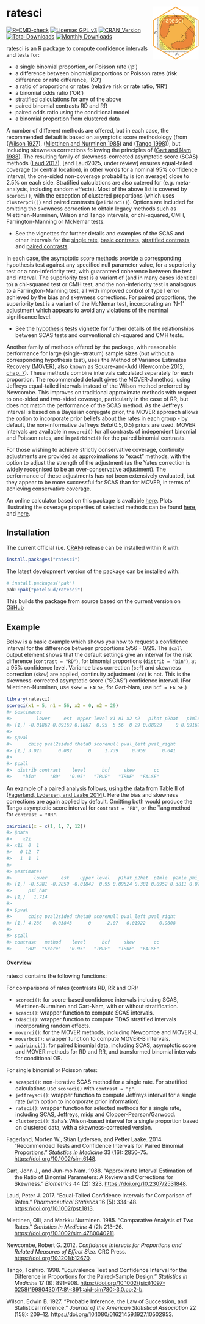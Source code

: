 
<!-- README.md is generated from README.Rmd. Please edit that file -->

# ratesci <a href="https://petelaud.github.io/ratesci/"><img src="man/figures/logo.png" alt="ratesci website" align="right" height="139"/></a>

<!-- badges: start -->

[![R-CMD-check](https://github.com/petelaud/ratesci/actions/workflows/R-CMD-check.yaml/badge.svg)](https://github.com/petelaud/ratesci/actions/workflows/R-CMD-check.yaml)
[![License: GPL
v3](https://img.shields.io/badge/License-GPLv3-blue.svg)](https://www.gnu.org/licenses/gpl-3.0)
[![CRAN_Version](https://www.r-pkg.org/badges/version/ratesci)](https://cran.r-project.org/package=ratesci)
[![Total
Downloads](https://cranlogs.r-pkg.org/badges/grand-total/ratesci)](https://cranlogs.r-pkg.org/badges/grand-total/ratesci)
[![Monthly
Downloads](https://cranlogs.r-pkg.org/badges/ratesci)](https://cranlogs.r-pkg.org/badges/ratesci)

<!-- badges: end -->

ratesci is an [R](https://www.r-project.org) package to compute
confidence intervals and tests for:

- a single binomial proportion, or Poisson rate (‘p’)
- a difference between binomial proportions or Poisson rates (risk
  difference or rate difference, ‘RD’)
- a ratio of proportions or rates (relative risk or rate ratio, ‘RR’)
- a binomial odds ratio (‘OR’)
- stratified calculations for any of the above
- paired binomial contrasts RD and RR
- paired odds ratio using the conditional model
- a binomial proportion from clustered data

A number of different methods are offered, but in each case, the
recommended default is based on asymptotic score methodology (from
([Wilson 1927](#ref-wilson1927)), ([Miettinen and Nurminen
1985](#ref-miettinen1985)) and ([Tango 1998](#ref-tango1998a))), but
including skewness corrections following the principles of ([Gart and
Nam 1988](#ref-gart1988)). The resulting family of skewness-corrected
asymptotic score (SCAS) methods ([Laud 2017](#ref-laud2017)), \[and
Laud2025, under review\] ensures equal-tailed coverage (or central
location), in other words for a nominal 95% confidence interval, the
one-sided non-coverage probability is (on average) close to 2.5% on each
side. Stratified calculations are also catered for (e.g. meta-analysis,
including random effects). Most of the above list is covered by
`scoreci()`, with the exception of clustered proportions (which uses
`clusterpci()`) and paired contrasts (`pairbinci()`). Options are
included for omitting the skewness correction to obtain legacy methods
such as Miettinen-Nurminen, Wilson and Tango intervals, or chi-squared,
CMH, Farrington-Manning or McNemar tests.

- See the vignettes for further details and examples of the SCAS and
  other intervals for the [single
  rate](https://petelaud.github.io/ratesci/articles/single_rate.html),
  [basic
  contrasts](https://petelaud.github.io/ratesci/articles/basic_contrasts.html),
  [stratified
  contrasts](https://petelaud.github.io/ratesci/articles/stratified.html),
  and [paired
  contrasts](https://petelaud.github.io/ratesci/articles/paired_contrasts.html).

In each case, the asymptotic score methods provide a corresponding
hypothesis test against any specified null parameter value, for a
superiority test or a non-inferiority test, with guaranteed coherence
between the test and interval. The superiority test is a variant of (and
in many cases identical to) a chi-squared test or CMH test, and the
non-inferiority test is analogous to a Farrington-Manning test, all with
improved control of type I error achieved by the bias and skewness
corrections. For paired proportions, the superiority test is a variant
of the McNemar test, incorporating an ‘N-1’ adjustment which appears to
avoid any violations of the nominal significance level.

- See the [hypothesis
  tests](https://petelaud.github.io/ratesci/articles/tests.html)
  vignette for further details of the relationships between SCAS tests
  and conventional chi-squared and CMH tests.

Another family of methods offered by the package, with reasonable
performance for large (single-stratum) sample sizes (but without a
corresponding hypothesis test), uses the Method of Variance Estimates
Recovery (MOVER), also known as Square-and-Add ([Newcombe 2012, chap.
7](#ref-newcombe2012)). These methods combine intervals calculated
separately for each proportion. The recommended default gives the
MOVER-J method, using Jeffreys equal-tailed intervals instead of the
Wilson method preferred by Newcombe. This improves on traditional
approximate methods with respect to one-sided and two-sided coverage,
particularly in the case of RR, but does not match the performance of
the SCAS method. As the Jeffreys interval is based on a Bayesian
conjugate prior, the MOVER approach allows the option to incorporate
prior beliefs about the rates in each group - by default, the
non-informative Jeffreys $Beta(0.5, 0.5)$ priors are used. MOVER
intervals are available in `moverci()` for all contrasts of independent
binomial and Poisson rates, and in `pairbinci()` for the paired binomial
contrasts.

For those wishing to achieve strictly conservative coverage, continuity
adjustments are provided as approximations to “exact” methods, with the
option to adjust the strength of the adjustment (as the Yates correction
is widely recognised to be an over-conservative adjustment). The
performance of these adjustments has not been extensively evaluated, but
they appear to be more successful for SCAS than for MOVER, in terms of
achieving conservative coverage.

An online calculator based on this package is available
[here](https://ssu.shef.ac.uk/ratesci/calc.php). Plots illustrating the
coverage properties of selected methods can be found
[here](https://github.com/petelaud/ratesci/tree/master/plots), and
[here](https://github.com/petelaud/cpplot/tree/master/plots).
<!--and [here](https://ssu.shef.ac.uk/diffbinconf/) with SCAS labelled as GNbc -->

## Installation

The current official
(i.e. [CRAN](https://CRAN.R-project.org/package=ratesci)) release can be
installed within R with:

``` r
install.packages("ratesci")
```

The latest development version of the package can be installed with:

``` r
# install.packages("pak")
pak::pak("petelaud/ratesci")
```

This builds the package from source based on the current version on
[GitHub](https://github.com/petelaud/ratesci)

## Example

Below is a basic example which shows you how to request a confidence
interval for the difference between proportions 5/56 - 0/29. The `$call`
output element shows that the default settings give an interval for the
risk difference (`contrast = "RD"`), for binomial proportions
(`distrib = "bin"`), at a 95% confidence level. Variance bias correction
(`bcf`) and skewness correction (`skew`) are applied, continuity
adjustment (`cc`) is not. This is the skewness-corrected asymptotic
score (“SCAS”) confidence interval. (For Miettinen-Nurminen, use
`skew = FALSE`, for Gart-Nam, use `bcf = FALSE`.)

``` r
library(ratesci)
scoreci(x1 = 5, n1 = 56, x2 = 0, n2 = 29)
#> $estimates
#>         lower     est  upper level x1 n1 x2 n2   p1hat p2hat   p1mle p2mle
#> [1,] -0.01862 0.09169 0.1867  0.95  5 56  0 29 0.08929     0 0.09169     0
#> 
#> $pval
#>      chisq pval2sided theta0 scorenull pval_left pval_right
#> [1,] 3.025      0.082      0     1.739     0.959      0.041
#> 
#> $call
#>  distrib contrast    level      bcf     skew       cc 
#>    "bin"     "RD"   "0.95"   "TRUE"   "TRUE"  "FALSE"
```

An example of a paired analysis follows, using the data from Table II of
([Fagerland, Lydersen, and Laake 2014](#ref-fagerland2014)). Here the
bias and skewness corrections are again applied by default. Omitting
both would produce the Tango asymptotic score interval for
`contrast = "RD"`, or the Tang method for `contrast = "RR"`.

``` r
pairbinci(x = c(1, 1, 7, 12))
#> $data
#>    x2i
#> x1i  0  1
#>   0 12  7
#>   1  1  1
#> 
#> $estimates
#>        lower     est    upper level   p1hat p2hat  p1mle  p2mle phi_hat phi_c
#> [1,] -0.5281 -0.2859 -0.01842  0.95 0.09524 0.381 0.0952 0.3811 0.07954     0
#>      psi_hat
#> [1,]   1.714
#> 
#> $pval
#>      chisq pval2sided theta0 scorenull pval_left pval_right
#> [1,] 4.286    0.03843      0     -2.07   0.01922     0.9808
#> 
#> $call
#> contrast   method    level      bcf     skew       cc 
#>     "RD"  "Score"   "0.95"   "TRUE"   "TRUE"  "FALSE"
```

#### Overview

ratesci contains the following functions:

For comparisons of rates (contrasts RD, RR and OR):

- `scoreci()`: for score-based confidence intervals including SCAS,
  Miettinen-Nurminen and Gart-Nam, with or without stratification.
- `scasci()`: wrapper function to compute SCAS intervals.
- `tdasci()`: wrapper function to compute TDAS stratified intervals
  incorporating random effects.
- `moverci()`: for the MOVER methods, including Newcombe and MOVER-J.
- `moverbci()`: wrapper function to compute MOVER-B intervals.
- `pairbinci()`: for paired binomial data, including SCAS, asymptotic
  score and MOVER methods for RD and RR, and transformed binomial
  intervals for conditional OR.

For single binomial or Poisson rates:

- `scaspci()`: non-iterative SCAS method for a single rate. For
  stratified calculations use `scoreci()` with `contrast = "p"`.
- `jeffreysci()`: wrapper function to compute Jeffreys interval for a
  single rate (with option to incorporate prior information).
- `rateci()`: wrapper function for selected methods for a single rate,
  including SCAS, Jeffreys, midp and Clopper-Pearson/Garwood.
- `clusterpci()`: Saha’s Wilson-based interval for a single proportion
  based on clustered data, with a skewness-corrected version.

<div id="refs" class="references csl-bib-body hanging-indent"
entry-spacing="0">

<div id="ref-fagerland2014" class="csl-entry">

Fagerland, Morten W., Stian Lydersen, and Petter Laake. 2014.
“Recommended Tests and Confidence Intervals for Paired Binomial
Proportions.” *Statistics in Medicine* 33 (16): 2850–75.
<https://doi.org/10.1002/sim.6148>.

</div>

<div id="ref-gart1988" class="csl-entry">

Gart, John J., and Jun-mo Nam. 1988. “Approximate Interval Estimation of
the Ratio of Binomial Parameters: A Review and Corrections for
Skewness.” *Biometrics* 44 (2): 323. <https://doi.org/10.2307/2531848>.

</div>

<div id="ref-laud2017" class="csl-entry">

Laud, Peter J. 2017. “Equal-Tailed Confidence Intervals for Comparison
of Rates.” *Pharmaceutical Statistics* 16 (5): 334–48.
<https://doi.org/10.1002/pst.1813>.

</div>

<div id="ref-miettinen1985" class="csl-entry">

Miettinen, Olli, and Markku Nurminen. 1985. “Comparative Analysis of Two
Rates.” *Statistics in Medicine* 4 (2): 213–26.
<https://doi.org/10.1002/sim.4780040211>.

</div>

<div id="ref-newcombe2012" class="csl-entry">

Newcombe, Robert G. 2012. *Confidence Intervals for Proportions and
Related Measures of Effect Size*. CRC Press.
<https://doi.org/10.1201/b12670>.

</div>

<div id="ref-tango1998a" class="csl-entry">

Tango, Toshiro. 1998. “Equivalence Test and Confidence Interval for the
Difference in Proportions for the Paired-Sample Design.” *Statistics in
Medicine* 17 (8): 891–908.
[https://doi.org/10.1002/(sici)1097-0258(19980430)17:8\<891::aid-sim780\>3.0.co;2-b](https://doi.org/10.1002/(sici)1097-0258(19980430)17:8<891::aid-sim780>3.0.co;2-b).

</div>

<div id="ref-wilson1927" class="csl-entry">

Wilson, Edwin B. 1927. “Probable Inference, the Law of Succession, and
Statistical Inference.” *Journal of the American Statistical
Association* 22 (158): 209–12.
<https://doi.org/10.1080/01621459.1927.10502953>.

</div>

</div>
